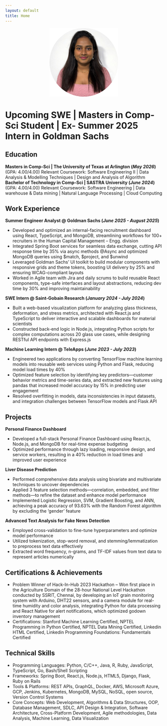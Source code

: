```yaml
---
layout: default
title: Home
---
```


<p align="center">
  <img src="/assets/img/headshot_circle.png" alt="Sanjukktha headshot" width="220">
</p>

# Upcoming SWE | Masters in Comp-Sci Student | Ex- Summer 2025 Intern in Goldman Sachs

## Education								       		
**Masters in Comp-Sci	| The University of Texas at Arlington (_May 2026_)** (GPA: 4.00/4.00)
Relevant Coursework: Software Engineering II | Data Analysis & Modelling Techniques | Design and Analysis of Algorithm 
**Bachelor of Technology in Comp-Sci | SASTRA University (_June 2024_)** (GPA: 4.00/4.00)
Relevant Coursework: Software Engineering | Data warehouse & Data mining | Natural Language Processing | Cloud Computing	    

## Work Experience
**Summer Engineer Analyst @ Goldman Sachs (_June 2025 - August 2025_)**
- Developed and optimized an internal-facing recruitment dashboard using React, TypeScript, and MongoDB, streamlining workflows for 100+ recruiters in the Human Capital Management – Engg. division
- Integrated Spring Boot services for seamless data exchange, cutting API response time by 35% via async methods @Async and optimized MongoDB queries using $match, $project, and $unwind
- Leveraged Goldman Sachs’ UI toolkit to build modular components with responsive grids and theme tokens, boosting UI delivery by 25% and ensuring WCAG-compliant layouts
- Worked in Agile team with Jira and daily scrums to build reusable React components, type-safe interfaces and layout abstractions, reducing dev time by 30% and improving maintainability

**SWE Intern @ Saint-Gobain Research  (_January 2024 - July 2024_)**
- Built a web-based visualization platform for analyzing glass thickness, deformation, and stress metrics, architected with React.js and TypeScript to deliver interactive and scalable dashboards for material scientists
- Constructed back-end logic in Node.js, integrating Python scripts for complex computations across 20 glass use cases, while designing RESTful API endpoints with Express.js

**Machine Learning Intern @ TeleApps (_June 2023 - July 2023_)**
- Engineered two applications by converting TensorFlow machine learning models into reusable web services using Python and Flask, reducing model load times by 40%
- Optimized feature selection by identifying key predictors—customer behavior metrics and time-series data, and extracted new features using pandas that increased model accuracy by 15% in predicting user engagement
- Resolved overfitting in models, data inconsistencies in input datasets, and integration challenges between TensorFlow models and Flask API

## Projects
**Personal Finance Dashboard**
- Developed a full-stack Personal Finance Dashboard using React.js, Node.js, and MongoDB for real-time expense budgeting
- Optimized performance through lazy loading, responsive design, and service workers, resulting in a 40% reduction in load times and improved user experience

**Liver Disease Prediction**
- Performed comprehensive data analysis using bivariate and multivariate techniques to uncover dependencies
- Applied 3 feature selection methods—correlation, embedded, and filter methods—to refine the dataset and enhance model performance
- Implemented Logistic Regression, SVM, Gradient Boosting, and ANN, achieving a peak accuracy of 93.63% with the Random Forest algorithm by excluding the ‘gender’ feature

**Advanced Text Analysis for Fake News Detection**
- Employed cross-validation to fine-tune hyperparameters and optimize model performance
- Utilized tokenization, stop-word removal, and stemming/lemmatization to preprocess text data effectively
- Extracted word frequency, n-grams, and TF-IDF values from text data to represent articles numerically

## Certifications & Achievements
- Problem Winner of Hack-In-Hub 2023 Hackathon – Won first place in the Agriculture Domain of the 28-hour National Level Hackathon conducted by SSRIT, Chennai, by developing an IoT grain monitoring system with Arduino, DHT22 sensors, and a camera module for real-time humidity and color analysis, integrating Python for data processing and React Native for alert notifications, which optimized godown inventory management
- Certifications: Stanford Machine Learning Certified, NPTEL Programming in Python Certified, NPTEL Data Mining Certified, Linkedin HTML Certified, Linkedin Programming Foundations: Fundamentals Certified

## Technical Skills 
- Programming Languages: Python, C/C++, Java, R, Ruby, JavaScript, TypeScript, Go, Bash/Shell Scripting
- Frameworks: Spring Boot, React.js, Node.js, HTML5, Django, Flask, Ruby on Rails
- Tools & Platforms: REST APIs, GraphQL, Docker, AWS, Microsoft Azure, GCP, Jenkins, Kubernetes, MongoDB, MySQL, NoSQL, open source, Version Control Systems
- Core Concepts: Web Development, Algorithms & Data Structures, OOP, Database Management, SDLC, API Design & Integration, Software Architecture, Cross-Platform Development, Agile methodologies, Data Analysis, Machine Learning, Data Visualization
